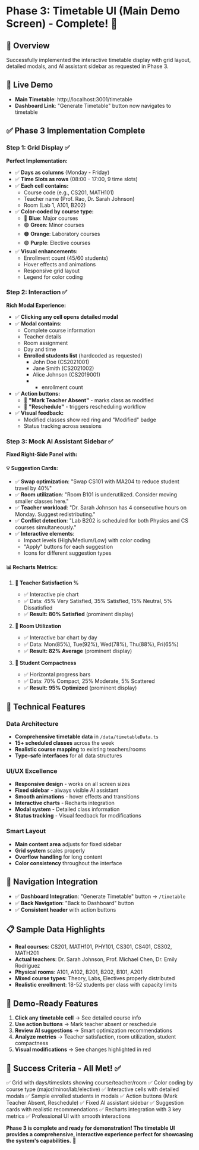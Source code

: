 # Phase 3: Timetable UI (Main Demo Screen) - Complete! 🎉

## 🎯 Overview
Successfully implemented the interactive timetable display with grid layout, detailed modals, and AI assistant sidebar as requested in Phase 3.

## 🚀 Live Demo
- **Main Timetable**: http://localhost:3001/timetable
- **Dashboard Link**: "Generate Timetable" button now navigates to timetable

## ✅ Phase 3 Implementation Complete

### Step 1: Grid Display ✅
**Perfect Implementation:**
- ✅ **Days as columns** (Monday - Friday)
- ✅ **Time Slots as rows** (08:00 - 17:00, 9 time slots)
- ✅ **Each cell contains:**
  - Course code (e.g., CS201, MATH101)
  - Teacher name (Prof. Rao, Dr. Sarah Johnson)
  - Room (Lab 1, A101, B202)
- ✅ **Color-coded by course type:**
  - 🔵 **Blue**: Major courses
  - 🟢 **Green**: Minor courses  
  - 🟠 **Orange**: Laboratory courses
  - 🟣 **Purple**: Elective courses
- ✅ **Visual enhancements:**
  - Enrollment count (45/60 students)
  - Hover effects and animations
  - Responsive grid layout
  - Legend for color coding

### Step 2: Interaction ✅
**Rich Modal Experience:**
- ✅ **Clicking any cell opens detailed modal**
- ✅ **Modal contains:**
  - Complete course information
  - Teacher details
  - Room assignment
  - Day and time
  - **Enrolled students list** (hardcoded as requested)
    - John Doe (CS2021001)
    - Jane Smith (CS2021002)
    - Alice Johnson (CS2019001)
    - + enrollment count
- ✅ **Action buttons:**
  - 🚫 **"Mark Teacher Absent"** - marks class as modified
  - 🔄 **"Reschedule"** - triggers rescheduling workflow
- ✅ **Visual feedback:**
  - Modified classes show red ring and "Modified" badge
  - Status tracking across sessions

### Step 3: Mock AI Assistant Sidebar ✅
**Fixed Right-Side Panel with:**

#### 💡 **Suggestion Cards:**
- ✅ **Swap optimization**: "Swap CS101 with MA204 to reduce student travel by 40%"
- ✅ **Room utilization**: "Room B101 is underutilized. Consider moving smaller classes here."
- ✅ **Teacher workload**: "Dr. Sarah Johnson has 4 consecutive hours on Monday. Suggest redistributing."
- ✅ **Conflict detection**: "Lab B202 is scheduled for both Physics and CS courses simultaneously."
- ✅ **Interactive elements**:
  - Impact levels (High/Medium/Low) with color coding
  - "Apply" buttons for each suggestion
  - Icons for different suggestion types

#### 📊 **Recharts Metrics:**

1. **🎯 Teacher Satisfaction %**
   - ✅ Interactive pie chart
   - ✅ Data: 45% Very Satisfied, 35% Satisfied, 15% Neutral, 5% Dissatisfied
   - ✅ **Result: 80% Satisfied** (prominent display)

2. **🏢 Room Utilization**
   - ✅ Interactive bar chart by day
   - ✅ Data: Mon(85%), Tue(92%), Wed(78%), Thu(88%), Fri(65%)
   - ✅ **Result: 82% Average** (prominent display)

3. **👥 Student Compactness**
   - ✅ Horizontal progress bars
   - ✅ Data: 70% Compact, 25% Moderate, 5% Scattered
   - ✅ **Result: 95% Optimized** (prominent display)

## 🎨 Technical Features

### Data Architecture
- **Comprehensive timetable data** in `/data/timetableData.ts`
- **15+ scheduled classes** across the week
- **Realistic course mapping** to existing teachers/rooms
- **Type-safe interfaces** for all data structures

### UI/UX Excellence
- **Responsive design** - works on all screen sizes
- **Fixed sidebar** - always visible AI assistant
- **Smooth animations** - hover effects and transitions
- **Interactive charts** - Recharts integration
- **Modal system** - Detailed class information
- **Status tracking** - Visual feedback for modifications

### Smart Layout
- **Main content area** adjusts for fixed sidebar
- **Grid system** scales properly
- **Overflow handling** for long content
- **Color consistency** throughout the interface

## 🔗 Navigation Integration
- ✅ **Dashboard Integration**: "Generate Timetable" button → `/timetable`
- ✅ **Back Navigation**: "Back to Dashboard" button
- ✅ **Consistent header** with action buttons

## 📋 Sample Data Highlights
- **Real courses**: CS201, MATH101, PHY101, CS301, CS401, CS302, MATH201
- **Actual teachers**: Dr. Sarah Johnson, Prof. Michael Chen, Dr. Emily Rodriguez
- **Physical rooms**: A101, A102, B201, B202, B101, A201
- **Mixed course types**: Theory, Labs, Electives properly distributed
- **Realistic enrollment**: 18-52 students per class with capacity limits

## 🎯 Demo-Ready Features
1. **Click any timetable cell** → See detailed course info
2. **Use action buttons** → Mark teacher absent or reschedule
3. **Review AI suggestions** → Smart optimization recommendations  
4. **Analyze metrics** → Teacher satisfaction, room utilization, student compactness
5. **Visual modifications** → See changes highlighted in red

## 🚀 Success Criteria - All Met! ✅
✅ Grid with days/timeslots showing course/teacher/room
✅ Color coding by course type (major/minor/lab/elective)
✅ Interactive cells with detailed modals
✅ Sample enrolled students in modals
✅ Action buttons (Mark Teacher Absent, Reschedule)
✅ Fixed AI assistant sidebar
✅ Suggestion cards with realistic recommendations
✅ Recharts integration with 3 key metrics
✅ Professional UI with smooth interactions

**Phase 3 is complete and ready for demonstration! The timetable UI provides a comprehensive, interactive experience perfect for showcasing the system's capabilities.** 🎉